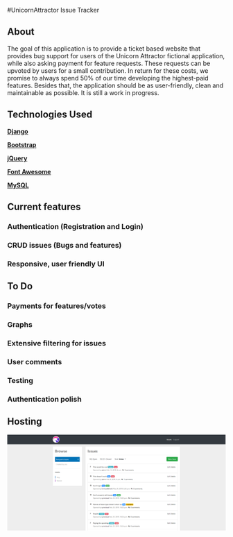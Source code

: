 #UnicornAttractor Issue Tracker

## About

The goal of this application is to provide a ticket based website that provides bug support for users of the Unicorn Attractor fictional application, while also asking payment for feature requests. These requests can be upvoted by users for a small contribution.
In return for these costs, we promise to always spend 50% of our time developing the highest-paid features.
Besides that, the application should be as user-friendly, clean and maintainable as possible.
It is still a work in progress.

## Technologies Used

**[Django](https://www.djangoproject.com/)**

**[Bootstrap](http://getbootstrap.com/)**

**[jQuery](https://jquery.com/)**

**[Font Awesome](http://fontawesome.com/)**

**[MySQL](http://www.mysql.com/)**

## Current features

### Authentication (Registration and Login)

### CRUD issues (Bugs and features)

### Responsive, user friendly UI

## To Do

### Payments for features/votes

### Graphs

### Extensive filtering for issues

### User comments

### Testing

### Authentication polish

## Hosting

![Screenshot](Preview_UnicornAttractor.png)
